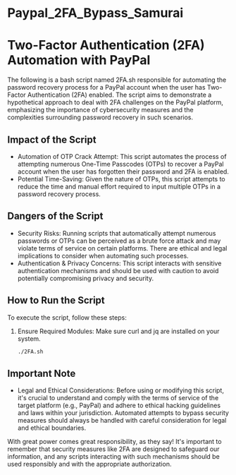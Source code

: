 # Paypal_2FA_Bypass_Samurai


# Two-Factor Authentication (2FA) Automation with PayPal

The following is a bash script named 2FA.sh responsible for automating the password recovery process for a PayPal account when the user has Two-Factor Authentication (2FA) enabled. The script aims to demonstrate a hypothetical approach to deal with 2FA challenges on the PayPal platform, emphasizing the importance of cybersecurity measures and the complexities surrounding password recovery in such scenarios.

## Impact of the Script
- Automation of OTP Crack Attempt: This script automates the process of attempting numerous One-Time Passcodes (OTPs) to recover a PayPal account when the user has forgotten their password and 2FA is enabled.
- Potential Time-Saving: Given the nature of OTPs, this script attempts to reduce the time and manual effort required to input multiple OTPs in a password recovery process.

## Dangers of the Script
- Security Risks: Running scripts that automatically attempt numerous passwords or OTPs can be perceived as a brute force attack and may violate terms of service on certain platforms. There are ethical and legal implications to consider when automating such processes.
- Authentication & Privacy Concerns: This script interacts with sensitive authentication mechanisms and should be used with caution to avoid potentially compromising privacy and security.

## How to Run the Script
To execute the script, follow these steps:
1. Ensure Required Modules: Make sure curl and jq are installed on your system.

   ```bash 2FA.sh
   ./2FA.sh
   ```

## Important Note
- Legal and Ethical Considerations: Before using or modifying this script, it's crucial to understand and comply with the terms of service of the target platform (e.g., PayPal) and adhere to ethical hacking guidelines and laws within your jurisdiction. Automated attempts to bypass security measures should always be handled with careful consideration for legal and ethical boundaries.

With great power comes great responsibility, as they say! It's important to remember that security measures like 2FA are designed to safeguard our information, and any scripts interacting with such mechanisms should be used responsibly and with the appropriate authorization.
